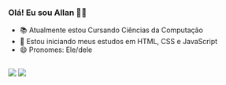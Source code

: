 ### Olá! Eu sou Allan 👋🏼

- 📚 Atualmente estou Cursando Ciências da Computação
- 🌱 Estou iniciando meus estudos em HTML, CSS e JavaScript
- 😄 Pronomes: Ele/dele

 ##

  <div>
    <a href="https://www.linkedin.com/in/allan-nascimento-gomes/" target="_blank"><img src="https://img.shields.io/badge/-LinkedIn-%230077B5?style=for-the-badge&logo=linkedin&logoColor=white" target="_blank"></a>
    <a href = "mailto:allantec7@gmail.com"><img src="https://img.shields.io/badge/-Gmail-%23333?style=for-the-badge&logo=gmail&logoColor=red" target="_blank"></a>
  </div>
